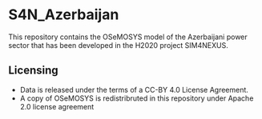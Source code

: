 # S4N_Azerbaijan
This repository contains the OSeMOSYS model of the Azerbaijani power sector that has been developed in the H2020 project SIM4NEXUS.

## Licensing
- Data is released under the terms of a CC-BY 4.0 License Agreement.
- A copy of OSeMOSYS is redistribruted in this repository under Apache 2.0 license agreement
